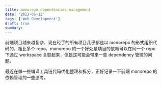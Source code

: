 ```yaml
---
title: monorepo dependencies management
date: '2023-06-12'
tags: ['Web Development']
draft: true
summary:
---
```


前端项目越来越复杂，现在经手的所有项目几乎都是以 monorepo 的形式组织代码的，相比多个 repo，monorepo 的一个好处是项目的依赖可以在同一个 repo 下通过 workspace 关联起来，但是这可能会带来一些 dependency 管理的问题。

最近在做一些编译工具链代码优化整理和拆分，正好记录一下前端 monorepo 的依赖管理的一些思考。

